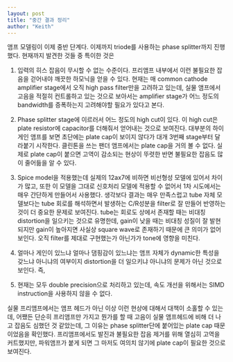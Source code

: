 ```yaml
---
layout: post
title: "중간 결과 정리"
author: "Keith"
---
```



앰프 모델링이 이제 중반 단계다. 이제까지 triode를 사용하는 phase splitter까지 진행했다. 현재까지 발견한 것들 중 특이한 것은




1) 입력의 히스 잡음이 무시할 수 없는 수준이다. 프리앰프 내부에서 이런 불필요한 잡음을 걷어내야 깨끗한 하모닉을 얻을 수 있다. 현재는 매 common cathode amplifier stage에서 오직 high pass filter만을 고려하고 있는데, 실물 앰프에서 고음을 적절히 컨트롤하고 있는 것으로 보아서는 amplifier stage가 어느 정도의 bandwidth를 증폭하는지 고려해야할 필요가 있다고 본다.




2) Phase splitter stage에 이르러서 어느 정도의 high cut이 있다. 이 high cut은 plate resistor에 capacitor를 더해줘서 얻어내는 것으로 보여진다. 대부분의 하이게인 앰프를 보면 초단에는 plate cap이 보이지 않다가 대개 3번째 stage부터 달라붙기 시작한다. 클린톤을 쓰는 팬더 앰프에서는 plate cap을 거의 볼 수 없다. 실제로 plate cap이 붙으면 고역이 감소되는 현상이 뚜렷한 반면 불필요한 잡음도 많이 줄어듦을 알 수 있다.




3) Spice model을 적용했는데 실제의 12ax7에 비하면 비선형성 모델에 있어서 차이가 많고, 또한 이 모델을 그대로 신호처리 모델에 적용할 수 없어서 1차 시도에서는 매우 간단하게 만들어서 사용했다. 생각보다 결과는 매우 만족스럽고 tube 자체 모델보다는 tube 회로를 해석하면서 발생하는 C/R성분을 filter로 잘 만들어 반영하는 것이 더 중요한 문제로 보여진다. tube는 회로도 상에서 존재할 때는 비대칭 distortion을 일으키는 것으로 유명한데, gain이 낮을 때는 비대칭 성질이 잘 발현되지만 gain이 높아지면 사실상 square wave로 존재하기 때문에 큰 의미가 없어보인다. 오직 filter를 제대로 구현했는가 아닌가가 tone에 영향을 미친다. 




4) 얼마나 게인이 있느냐 얼마나 댐핑감이 있느냐는 앰프 자체가 dynamic한 특성을 갖느냐 아니냐의 여부이지 distortion을 더 일으키냐 아니냐의 문제가 아닌 것으로 보인다. 즉, 




5) 현재는 모두 double precision으로 처리하고 있는데, 속도 개선을 위해서는 SIMD instruction을 사용하지 않을 수 없다. 




실물 프리앰프에서는 앰프 헤드가 아닌 이상 이런 현상에 대해서 대책이 소홀할 수 있는데, 어쨌든 단순히 프리앰프만 가지고 뭔가를 할 때 고음이 실물 앰프헤드에 비해 더 나고 잡음도 심했던 것 같았는데, 그 이유는 phase splitter단에 붙어있는 plate cap 때문이었음을 확인했다. 프리앰프에서도 발진과 불필요한 잡음 제거를 위해 열심히 고역을 커트했지만, 파워앰프가 붙게 되면 그 마저도 여의치 않기에 plate cap이 필요한 것으로 보여진다.











